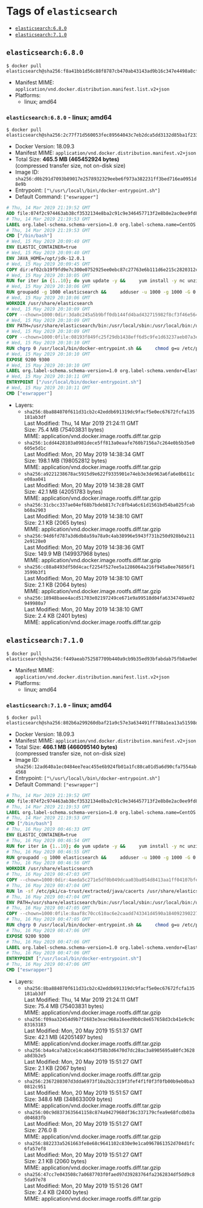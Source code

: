 <!-- THIS FILE IS GENERATED VIA './update-remote.sh' -->

# Tags of `elasticsearch`

-	[`elasticsearch:6.8.0`](#elasticsearch680)
-	[`elasticsearch:7.1.0`](#elasticsearch710)

## `elasticsearch:6.8.0`

```console
$ docker pull elasticsearch@sha256:f8a41bb1d56c88f8787cb470ab43143ad9b16c347e4498a8cfb98d63789aa6b5
```

-	Manifest MIME: `application/vnd.docker.distribution.manifest.list.v2+json`
-	Platforms:
	-	linux; amd64

### `elasticsearch:6.8.0` - linux; amd64

```console
$ docker pull elasticsearch@sha256:2c77f71d560053fec89564043c7eb2dca5dd3132d85ba1f233fc5db966827446
```

-	Docker Version: 18.09.3
-	Manifest MIME: `application/vnd.docker.distribution.manifest.v2+json`
-	Total Size: **465.5 MB (465452924 bytes)**  
	(compressed transfer size, not on-disk size)
-	Image ID: `sha256:d0b291d7093b89017e2578932329eebe6f973a382231ff3bed716ea0951d8e9b`
-	Entrypoint: `["\/usr\/local\/bin\/docker-entrypoint.sh"]`
-	Default Command: `["eswrapper"]`

```dockerfile
# Thu, 14 Mar 2019 21:19:52 GMT
ADD file:074f2c974463ab38cf3532134e8ba2c91c9e346457713f2e8b8e2ac0ee9fd83d in / 
# Thu, 14 Mar 2019 21:19:53 GMT
LABEL org.label-schema.schema-version=1.0 org.label-schema.name=CentOS Base Image org.label-schema.vendor=CentOS org.label-schema.license=GPLv2 org.label-schema.build-date=20190305
# Thu, 14 Mar 2019 21:19:53 GMT
CMD ["/bin/bash"]
# Wed, 15 May 2019 20:09:40 GMT
ENV ELASTIC_CONTAINER=true
# Wed, 15 May 2019 20:09:40 GMT
ENV JAVA_HOME=/opt/jdk-12.0.1
# Wed, 15 May 2019 20:09:45 GMT
COPY dir:ef02cb19f9fd9e7c300e0752925ee0ebc87c27763e6b111d6e215c2820312c0e in /opt/jdk-12.0.1 
# Wed, 15 May 2019 20:10:05 GMT
RUN for iter in {1..10}; do yum update -y &&     yum install -y nc unzip wget which &&     yum clean all && exit_code=0 && break || exit_code=$? && echo "yum error: retry $iter in 10s" && sleep 10; done;     (exit $exit_code)
# Wed, 15 May 2019 20:10:06 GMT
RUN groupadd -g 1000 elasticsearch &&     adduser -u 1000 -g 1000 -G 0 -d /usr/share/elasticsearch elasticsearch &&     chmod 0775 /usr/share/elasticsearch &&     chgrp 0 /usr/share/elasticsearch
# Wed, 15 May 2019 20:10:06 GMT
WORKDIR /usr/share/elasticsearch
# Wed, 15 May 2019 20:10:09 GMT
COPY --chown=1000:0dir:3da8c245a5b9bff0db144fd4bad432715982f8cf3f46e5646bc221e480f6f96d in /usr/share/elasticsearch 
# Wed, 15 May 2019 20:10:09 GMT
ENV PATH=/usr/share/elasticsearch/bin:/usr/local/sbin:/usr/local/bin:/usr/sbin:/usr/bin:/sbin:/bin
# Wed, 15 May 2019 20:10:09 GMT
COPY --chown=1000:0file:08193f849fc25f29db1438eff6d5c9fe1d63237aeb07a3e0009e8ba554f97c31 in /usr/local/bin/docker-entrypoint.sh 
# Wed, 15 May 2019 20:10:10 GMT
RUN chgrp 0 /usr/local/bin/docker-entrypoint.sh &&     chmod g=u /etc/passwd &&     chmod 0775 /usr/local/bin/docker-entrypoint.sh
# Wed, 15 May 2019 20:10:10 GMT
EXPOSE 9200 9300
# Wed, 15 May 2019 20:10:10 GMT
LABEL org.label-schema.schema-version=1.0 org.label-schema.vendor=Elastic org.label-schema.name=elasticsearch org.label-schema.version=6.8.0 org.label-schema.url=https://www.elastic.co/products/elasticsearch org.label-schema.vcs-url=https://github.com/elastic/elasticsearch license=Elastic License
# Wed, 15 May 2019 20:10:11 GMT
ENTRYPOINT ["/usr/local/bin/docker-entrypoint.sh"]
# Wed, 15 May 2019 20:10:11 GMT
CMD ["eswrapper"]
```

-	Layers:
	-	`sha256:8ba884070f611d31cb2c42eddb691319dc9facf5e0ec67672fcfa135181ab3df`  
		Last Modified: Thu, 14 Mar 2019 21:24:11 GMT  
		Size: 75.4 MB (75403831 bytes)  
		MIME: application/vnd.docker.image.rootfs.diff.tar.gzip
	-	`sha256:1cdd4428103a0981dece5ff813a0eaafe760b7156a7c264e0b5b35e0605e5d1c`  
		Last Modified: Mon, 20 May 2019 14:38:34 GMT  
		Size: 198.1 MB (198052812 bytes)  
		MIME: application/vnd.docker.image.rootfs.diff.tar.gzip
	-	`sha256:a9221238678ac5915d9e622f9335901e74eb3e3de963a6fa6e0b611ce08aa041`  
		Last Modified: Mon, 20 May 2019 14:38:28 GMT  
		Size: 42.1 MB (42051783 bytes)  
		MIME: application/vnd.docker.image.rootfs.diff.tar.gzip
	-	`sha256:31cbcc337ae04ef68b7bdeb817c7c8fb4a6c61d1561bd54ba025fcabb60a2903`  
		Last Modified: Mon, 20 May 2019 14:38:10 GMT  
		Size: 2.1 KB (2065 bytes)  
		MIME: application/vnd.docker.image.rootfs.diff.tar.gzip
	-	`sha256:94d6fd787a3d6db8a59a78a9c4ab38996e5943f731b250d928b0a2112e9128e0`  
		Last Modified: Mon, 20 May 2019 14:38:36 GMT  
		Size: 149.9 MB (149937968 bytes)  
		MIME: application/vnd.docker.image.rootfs.diff.tar.gzip
	-	`sha256:c88a8493df50d4cacf2254f527ee5a1286064a216f945a8ee76856f13599b3f1`  
		Last Modified: Mon, 20 May 2019 14:38:10 GMT  
		Size: 2.1 KB (2064 bytes)  
		MIME: application/vnd.docker.image.rootfs.diff.tar.gzip
	-	`sha256:18948baee4acd51703e02197249ce671e9a99518d04fa6334749ae02949980a7`  
		Last Modified: Mon, 20 May 2019 14:38:10 GMT  
		Size: 2.4 KB (2401 bytes)  
		MIME: application/vnd.docker.image.rootfs.diff.tar.gzip

## `elasticsearch:7.1.0`

```console
$ docker pull elasticsearch@sha256:f449aeab752587709b440a9cb9b35ed93bfabdab75fb8ae9e0b330aa0e584a51
```

-	Manifest MIME: `application/vnd.docker.distribution.manifest.list.v2+json`
-	Platforms:
	-	linux; amd64

### `elasticsearch:7.1.0` - linux; amd64

```console
$ docker pull elasticsearch@sha256:802b6a299260dbaf21a9c57e3a634491ff788a1ea13a51598d4cd105739509c4
```

-	Docker Version: 18.09.3
-	Manifest MIME: `application/vnd.docker.distribution.manifest.v2+json`
-	Total Size: **466.1 MB (466095140 bytes)**  
	(compressed transfer size, not on-disk size)
-	Image ID: `sha256:12ad640a1ec0484ee7eac455e6b924fb01a1fc88ca01d5a6d90cfa7554ab4568`
-	Entrypoint: `["\/usr\/local\/bin\/docker-entrypoint.sh"]`
-	Default Command: `["eswrapper"]`

```dockerfile
# Thu, 14 Mar 2019 21:19:52 GMT
ADD file:074f2c974463ab38cf3532134e8ba2c91c9e346457713f2e8b8e2ac0ee9fd83d in / 
# Thu, 14 Mar 2019 21:19:53 GMT
LABEL org.label-schema.schema-version=1.0 org.label-schema.name=CentOS Base Image org.label-schema.vendor=CentOS org.label-schema.license=GPLv2 org.label-schema.build-date=20190305
# Thu, 14 Mar 2019 21:19:53 GMT
CMD ["/bin/bash"]
# Thu, 16 May 2019 00:46:33 GMT
ENV ELASTIC_CONTAINER=true
# Thu, 16 May 2019 00:46:54 GMT
RUN for iter in {1..10}; do yum update -y &&     yum install -y nc unzip wget which &&     yum clean all && exit_code=0 && break || exit_code=$? && echo "yum error: retry $iter in 10s" && sleep 10; done;     (exit $exit_code)
# Thu, 16 May 2019 00:46:55 GMT
RUN groupadd -g 1000 elasticsearch &&     adduser -u 1000 -g 1000 -G 0 -d /usr/share/elasticsearch elasticsearch &&     chmod 0775 /usr/share/elasticsearch &&     chgrp 0 /usr/share/elasticsearch
# Thu, 16 May 2019 00:46:56 GMT
WORKDIR /usr/share/elasticsearch
# Thu, 16 May 2019 00:47:03 GMT
COPY --chown=1000:0dir:4aeda5c271e5df0b049dcaa03ba054d8413aa1ff04107bfec296cfca3e59c2f2 in /usr/share/elasticsearch 
# Thu, 16 May 2019 00:47:04 GMT
RUN ln -sf /etc/pki/ca-trust/extracted/java/cacerts /usr/share/elasticsearch/jdk/lib/security/cacerts
# Thu, 16 May 2019 00:47:04 GMT
ENV PATH=/usr/share/elasticsearch/bin:/usr/local/sbin:/usr/local/bin:/usr/sbin:/usr/bin:/sbin:/bin
# Thu, 16 May 2019 00:47:05 GMT
COPY --chown=1000:0file:8aaf8c70cc610ac6e2caadd743341d4590a184092390227b9bfc69044c733e28 in /usr/local/bin/docker-entrypoint.sh 
# Thu, 16 May 2019 00:47:05 GMT
RUN chgrp 0 /usr/local/bin/docker-entrypoint.sh &&     chmod g=u /etc/passwd &&     chmod 0775 /usr/local/bin/docker-entrypoint.sh
# Thu, 16 May 2019 00:47:06 GMT
EXPOSE 9200 9300
# Thu, 16 May 2019 00:47:06 GMT
LABEL org.label-schema.schema-version=1.0 org.label-schema.vendor=Elastic org.label-schema.name=elasticsearch org.label-schema.version=7.1.0 org.label-schema.url=https://www.elastic.co/products/elasticsearch org.label-schema.vcs-url=https://github.com/elastic/elasticsearch license=Elastic License
# Thu, 16 May 2019 00:47:06 GMT
ENTRYPOINT ["/usr/local/bin/docker-entrypoint.sh"]
# Thu, 16 May 2019 00:47:06 GMT
CMD ["eswrapper"]
```

-	Layers:
	-	`sha256:8ba884070f611d31cb2c42eddb691319dc9facf5e0ec67672fcfa135181ab3df`  
		Last Modified: Thu, 14 Mar 2019 21:24:11 GMT  
		Size: 75.4 MB (75403831 bytes)  
		MIME: application/vnd.docker.image.rootfs.diff.tar.gzip
	-	`sha256:f09aa32454d9b7f2683e3eac968a16eed9b0c8e657658d3cb41e9c9c83163183`  
		Last Modified: Mon, 20 May 2019 15:51:37 GMT  
		Size: 42.1 MB (42051497 bytes)  
		MIME: application/vnd.docker.image.rootfs.diff.tar.gzip
	-	`sha256:b4a4ca7a82ce14cab643f58b3d6470d7dc28ac3a8905695a80fc3628a8d3b2e5`  
		Last Modified: Mon, 20 May 2019 15:51:27 GMT  
		Size: 2.1 KB (2067 bytes)  
		MIME: application/vnd.docker.image.rootfs.diff.tar.gzip
	-	`sha256:2367280307d3dda6973f10a2b2c319f3fef4f1f0f3f0fb00b9eb0ba30812c951`  
		Last Modified: Mon, 20 May 2019 15:51:57 GMT  
		Size: 348.6 MB (348633009 bytes)  
		MIME: application/vnd.docker.image.rootfs.diff.tar.gzip
	-	`sha256:00c9d8373635641158c874a9427968df36c337179cfea9e68fcdb03ad04683fb`  
		Last Modified: Mon, 20 May 2019 15:51:27 GMT  
		Size: 276.0 B  
		MIME: application/vnd.docker.image.rootfs.diff.tar.gzip
	-	`sha256:882233a5261663fe8e68c9641102c830e9e1ca0967861352d704d1fc6fa57ef8`  
		Last Modified: Mon, 20 May 2019 15:51:27 GMT  
		Size: 2.1 KB (2060 bytes)  
		MIME: application/vnd.docker.image.rootfs.diff.tar.gzip
	-	`sha256:47cc7e043508c7a0687703f0faed97d39283764fa2362834df5dd9c85da97e78`  
		Last Modified: Mon, 20 May 2019 15:51:26 GMT  
		Size: 2.4 KB (2400 bytes)  
		MIME: application/vnd.docker.image.rootfs.diff.tar.gzip
